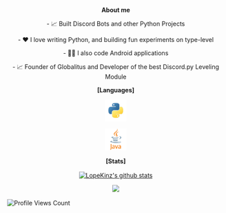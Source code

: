 <p align="center"><b>About me</b></p>


<p align="center">- 📈 Built Discord Bots and other Python Projects</p>

<p align="center">- ❤️ I love writing Python, and building fun experiments on type-level</p>

<p align="center">- 👩‍💻 I also code Android applications

<p align="center">- 📈 Founder of Globalitus and Developer of the best Discord.py Leveling Module</p>


<p align="center"><b>[Languages]</b>  </p>


<p align="center"><img height="50" src="https://raw.githubusercontent.com/github/explore/80688e429a7d4ef2fca1e82350fe8e3517d3494d/topics/python/python.png"></p>
<p align="center"><img height="50" src="https://raw.githubusercontent.com/github/explore/80688e429a7d4ef2fca1e82350fe8e3517d3494d/topics/java/java.png"></p>

<p align="center"><b>[Stats]</b>  </p>

<p align="center"><a href="https://github.com/anuraghazra/github-readme-stats"><img align="center" src="https://github-readme-stats.vercel.app/api?username=LopeKinz&show_icons=true&include_all_commits=true&theme=buefy&hide_border=true" alt="LopeKinz's github stats" /></a></p>

<p align="center"><img src="https://github-readme-stats.vercel.app/api/top-langs/?username=LopeKinz&layout=compact&theme=buefy&hide_border=true"></p>
 <img src="https://komarev.com/ghpvc/?username=LopeKinz" alt="Profile Views Count">

